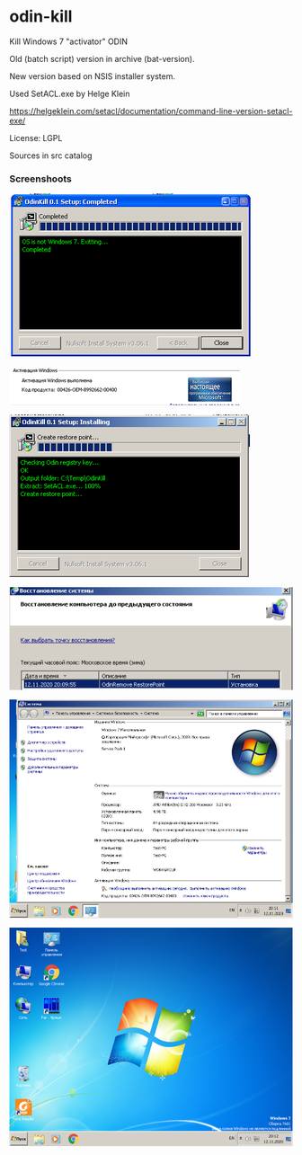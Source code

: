 # odin-kill
Kill Windows 7 "activator" ODIN

Old (batch script) version in archive (bat-version).

New version based on NSIS installer system.

Used SetACL.exe by Helge Klein

https://helgeklein.com/setacl/documentation/command-line-version-setacl-exe/

License: LGPL

Sources in src catalog

### Screenshoots

![Screenshoots](/screenshoots/01-OdinTestXP.png)

![Screenshoots](/screenshoots/02-Win7-Odin.png)

![Screenshoots](/screenshoots/03-odin-kill-working.png)

![Screenshoots](/screenshoots/04-RestorePoint.png)

![Screenshoots](/screenshoots/05-AfterOdin.png)

![Screenshoots](/screenshoots/06-AfterOdin.png)